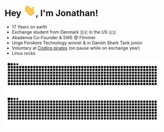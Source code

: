 
# Hey <img src="https://raw.githubusercontent.com/ABSphreak/ABSphreak/master/gifs/Hi.gif" width="40px" />, I'm Jonathan!

- 17 Years on earth
- Exchange student from Denmark 🇩🇰 in the US 🇺🇸
- Akademia Co-Founder & SWE @ Flimmer
- Unge Forskere Technology winner & in Danish Shark Tank junior
- Voluntary at [Coding pirates](https://codingpirates.dk/) (on pause while on exchange year)
- Linux rocks

![github contribution grid snake animation](https://raw.githubusercontent.com/jonbng/jonbng/output/github-contribution-grid-snake-dark.svg#gh-dark-mode-only)
![github contribution grid snake animation](https://raw.githubusercontent.com/jonbng/jonbng/output/github-contribution-grid-snake.svg#gh-light-mode-only)

<!--## Technologies im comfortable with
- Here is my [PGP public key](https://gist.github.com/arctixdev/49adcf2c77d6045e14d99b394e2f4560)
- Currently working a lot on [Akademia](https://akademia.cc/)
![My skills](https://skillicons.dev/icons?perline=8&i=js,html,css,ts,neovim,vscode,vim,git,bash,arch,md,linux,nodejs,discord,githubactions,github,python,raspberrypi,unity,stackoverflow,postman,bun,cloudflare,npm,nextjs,postgres,react,figma,svelte,cs,tailwindcss,tauri)

## Technologies im learning / kinda comfortable with

7. ![My skills](https://skillicons.dev/icons?perline=8&i=nuxt,rust,arduino,vue,vite,laravel,bots,cpp,androidstudio,astro,blender,django,docker,graphql,kubernetes,nginx)-->
